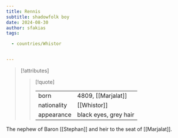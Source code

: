 ```yaml
---
title: Rennis
subtitle: shadowfolk boy
date: 2024-08-30
author: sfakias
tags:

  - countries/Whistor


---
```

> [!attributes]
> 
> > [!quote]
> >
> > | | |
> > | --- | --- |
> > | born | 4809, [[Marjalat]] |
> > | nationality | [[Whistor]] |
> > | appearance | black eyes, grey hair |

The nephew of Baron [[Stephan]] and heir to the seat of [[Marjalat]].